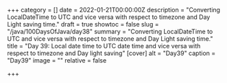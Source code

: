 +++
category = []
date = 2022-01-21T00:00:00Z
description = "Converting LocalDateTime to UTC and vice versa with respect to timezone and Day Light saving time."
draft = true
showtoc = false
slug = "/java/100DaysOfJava/day38"
summary = "Converting LocalDateTime to UTC and vice versa with respect to timezone and Day Light saving time."
title = "Day 39: Local date time to UTC date time and vice versa with respect to timezone and Day light saving"
[cover]
alt = "Day39"
caption = "Day39"
image = ""
relative = false

+++
